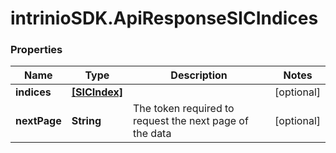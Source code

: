 # intrinioSDK.ApiResponseSICIndices

### Properties
Name | Type | Description | Notes
------------ | ------------- | ------------- | -------------
**indices** | [**[SICIndex]**](SICIndex.md) |  | [optional] 
**nextPage** | **String** | The token required to request the next page of the data | [optional] 



